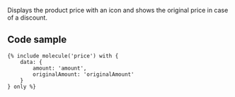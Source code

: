 Displays the product price with an icon and shows the original price in case of a discount.

## Code sample

```
{% include molecule('price') with {
    data: {
        amount: 'amount',
        originalAmount: 'originalAmount'
    }
} only %}
```
